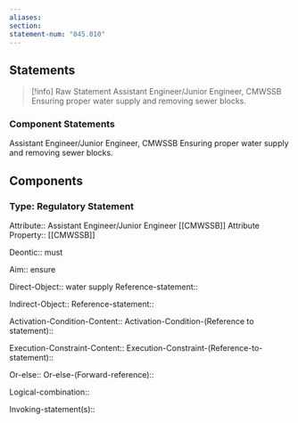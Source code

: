 ```yaml
---
aliases: 
section: 
statement-num: "045.010"
---
```

## Statements 
> [!info] Raw Statement
> Assistant Engineer/Junior Engineer, CMWSSB Ensuring proper water supply and removing sewer blocks.  
> 

### Component Statements
Assistant Engineer/Junior Engineer, CMWSSB Ensuring proper water supply and removing sewer blocks.  
## Components
### Type: Regulatory Statement
Attribute:: Assistant Engineer/Junior Engineer [[CMWSSB]]
	Attribute Property:: [[CMWSSB]]

Deontic:: must

Aim:: ensure

Direct-Object:: water supply 
	Reference-statement::

Indirect-Object::
	Reference-statement::

Activation-Condition-Content::
	Activation-Condition-(Reference to statement)::

Execution-Constraint-Content::
	Execution-Constraint-(Reference-to-statement)::

Or-else::
	Or-else-(Forward-reference)::

Logical-combination::

Invoking-statement(s)::